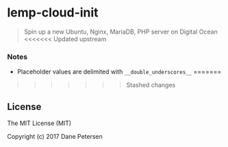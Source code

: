 # lemp-cloud-init

> Spin up a new Ubuntu, Nginx, MariaDB, PHP server on Digital Ocean
<<<<<<< Updated upstream

### Notes

* Placeholder values are delimited with `__double_underscores__`
=======
>>>>>>> Stashed changes

## License

The MIT License (MIT)

Copyright (c) 2017 Dane Petersen
